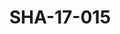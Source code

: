---
pid: SHA-17-015
title: SHA-17-015
language: ar
original_label: 
rights: شرحبيل احمد
location_of_original: شرحبيل احمد
photographer_or_studio: استوديو جاك الكويت
scanned_from: photograph 13 by 18.1
_date: '1964'
location: الكويت
description: مرغني المأمون واحمد حسن جمعه في اذاعة الكويتية
additional_notes: 
permission_display: 'yes'
on_server: 'no'
on_website: 'no'
permalink: /photopages/ar/SHA-17-015.html
layout: photo-page
---
